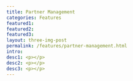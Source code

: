 ```yaml
---
title: Partner Management
categories: Features
featured1:
featured2:
featured3:
layout: three-img-post
permalink: /features/partner-management.html
intro:
desc1: <p></p>
desc2: <p></p>
desc3: <p></p>
---
```

